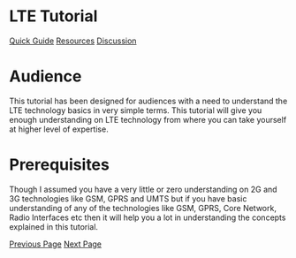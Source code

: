 # LTE Tutorial
[Quick Guide](../lte/lte_quick_guide.md)
[Resources](../lte/lte_useful_resources.md)
[Discussion](../lte/lte_discussion.md)

# Audience
This tutorial has been designed for audiences with a need to understand the LTE technology basics in very simple terms. This tutorial will give you enough understanding on LTE technology from where you can take yourself at higher level of expertise.

# Prerequisites
Though I assumed you have a very little or zero understanding on 2G and 3G technologies like GSM, GPRS and UMTS but if you have basic understanding of any of the technologies like GSM, GPRS, Core Network, Radio Interfaces etc then it will help you a lot in understanding the concepts explained in this tutorial.


[Previous Page](../lte/index.md) [Next Page](../lte/lte_overview.md) 
